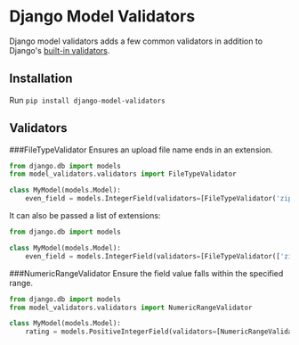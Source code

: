 Django Model Validators
=======================

Django model validators adds a few common validators in addition to Django's [built-in validators](https://docs.djangoproject.com/en/dev/ref/validators/).

Installation
------------

Run `pip install django-model-validators`

Validators
----------

###FileTypeValidator
Ensures an upload file name ends in an extension.

```python
from django.db import models
from model_validators.validators import FileTypeValidator

class MyModel(models.Model):
    even_field = models.IntegerField(validators=[FileTypeValidator('zip')])
```

It can also be passed a list of extensions:

```python
from django.db import models

class MyModel(models.Model):
    even_field = models.IntegerField(validators=[FileTypeValidator(['zip', 'txt', 'pdf'])])
```

###NumericRangeValidator
Ensure the field value falls within the specified range.

```python
from django.db import models
from model_validators.validators import NumericRangeValidator

class MyModel(models.Model):
    rating = models.PositiveIntegerField(validators=[NumericRangeValidator(1, 10)])
```
